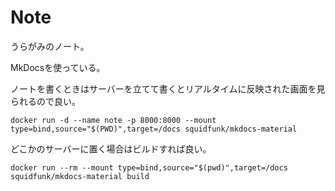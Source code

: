 # Note

うらがみのノート。

MkDocsを使っている。

ノートを書くときはサーバーを立てて書くとリアルタイムに反映された画面を見られるので良い。

```
docker run -d --name note -p 8000:8000 --mount type=bind,source="$(PWD)",target=/docs squidfunk/mkdocs-material
```

どこかのサーバーに置く場合はビルドすれば良い。

```
docker run --rm --mount type=bind,source="$(pwd)",target=/docs squidfunk/mkdocs-material build
```

